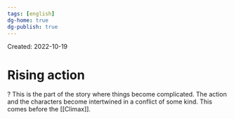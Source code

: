 ```yaml
---
tags: [english] 
dg-home: true
dg-publish: true
---
```

Created: 2022-10-19

# Rising action
?
This is the part of the story where things become complicated. The action and the characters become intertwined in a conflict of some kind. This comes before the [[Climax]].
<!--SR:!2023-05-22,131,250-->